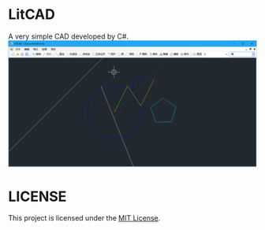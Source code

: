 # LitCAD
A very simple CAD developed by C#.
[![cover](doc/images/litcad.png)](doc/images/litcad.png)
# LICENSE
This project is licensed under the [MIT License](LICENSE).
